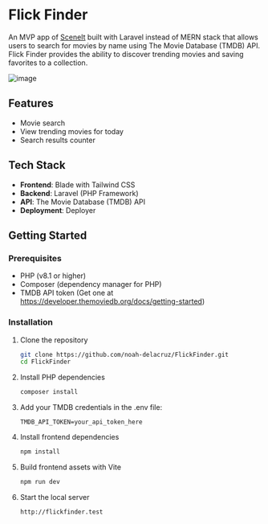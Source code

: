 # Flick Finder

An MVP app of [SceneIt](https://github.com/noah-delacruz/SceneIt) built with Laravel instead of MERN stack that allows users to search for movies by name using The Movie Database (TMDB) API. Flick Finder provides the ability to discover trending movies and saving favorites to a collection.

![image](https://github.com/user-attachments/assets/4daf5316-e29b-43bd-893a-090cad5d0934)


## Features

-   Movie search
-   View trending movies for today
-   Search results counter

## Tech Stack

-   **Frontend**: Blade with Tailwind CSS
-   **Backend**: Laravel (PHP Framework)
-   **API**: The Movie Database (TMDB) API
-   **Deployment**: Deployer

## Getting Started

### Prerequisites

-   PHP (v8.1 or higher)
-   Composer (dependency manager for PHP)
-   TMDB API token (Get one at https://developer.themoviedb.org/docs/getting-started)

### Installation

1. Clone the repository

    ```bash
    git clone https://github.com/noah-delacruz/FlickFinder.git
    cd FlickFinder
    ```

2. Install PHP dependencies

    ```bash
    composer install
    ```

3. Add your TMDB credentials in the .env file:

    ```
    TMDB_API_TOKEN=your_api_token_here
    ```

4. Install frontend dependencies

    ```bash
    npm install
    ```

5. Build frontend assets with Vite

    ```bash
    npm run dev
    ```

6. Start the local server

    ```bash
    http://flickfinder.test
    ```
